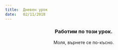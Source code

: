 ```yaml
---
title:  Дневен урок
date:   02/11/2018
---
```


### <center>Работим по този урок.</center>
<center>Моля, върнете се по-късно.</center>